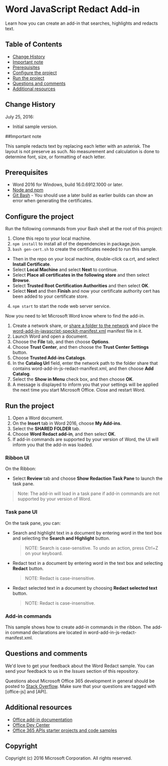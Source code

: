# Word  JavaScript Redact Add-in

Learn how you can create an add-in that searches, highlights and redacts text.    

## Table of Contents
* [Change History](#change-history)
* [Important note](#important-note)
* [Prerequisites](#prerequisites)
* [Configure the project](#configure-the-project)
* [Run the project](#run-the-project)
* [Questions and comments](#questions-and-comments)
* [Additional resources](#additional-resources)

## Change History

July 25, 2016:
* Initial sample version.

##Important note

This sample redacts text by replacing each letter with an asterisk.  The layout is not preserve as such.  No measurement and calculation is done to determine font, size, or formatting of each letter.

## Prerequisites

* Word 2016 for Windows, build 16.0.6912.1000 or later.
* [Node and npm](https://nodejs.org/en/)
* [Git Bash](https://git-scm.com/downloads) - You should use a later build as earlier builds can show an error when generating the certificates.

## Configure the project

Run the following commands from your Bash shell at the root of this project:

1. Clone this repo to your local machine.
2. ```npm install``` to install all of the dependencies in package.json.
3. ```bash gen-cert.sh``` to create the certificates needed to run this sample. 
* Then in the repo on your local machine, double-click ca.crt, and select **Install Certificate**. 
* Select **Local Machine** and select **Next** to continue. 
* Select **Place all certificates in the following store** and then select **Browse**.  
* Select **Trusted Root Certification Authorities** and then select **OK**. 
* Select **Next** and then **Finish** and now your certificate authority cert has been added to your certificate store.
4. ```npm start``` to start the node web server service.

Now you need to let Microsoft Word know where to find the add-in.

1. Create a network share, or [share a folder to the network](https://technet.microsoft.com/en-us/library/cc770880.aspx) and place the [word-add-in-javascript-speckit-manifest.xml](word-add-in-javascript-speckit-manifest.xml) manifest file in it.
3. Launch Word and open a document.
4. Choose the **File** tab, and then choose **Options**.
5. Choose **Trust Center**, and then choose the **Trust Center Settings** button.
6. Choose **Trusted Add-ins Catalogs**.
7. In the **Catalog Url** field, enter the network path to the folder share that contains word-add-in-js-redact-manifest.xml, and then choose **Add Catalog**.
8. Select the **Show in Menu** check box, and then choose **OK**.
9. A message is displayed to inform you that your settings will be applied the next time you start Microsoft Office. Close and restart Word.

## Run the project

1. Open a Word document.
2. On the **Insert** tab in Word 2016, choose **My Add-ins**.
3. Select the **SHARED FOLDER** tab.
4. Choose **Word Redact add-in**, and then select **OK**.
5. If add-in commands are supported by your version of Word, the UI will inform you that the add-in was loaded.

### Ribbon UI

On the Ribbon:
* Select **Review** tab and choose **Show Redaction Task Pane** to launch the task pane.

 > Note: The add-in will load in a task pane if add-in commands are not supported by your version of Word.

### Task pane UI

On the task pane, you can:
* Search and highlight text in a document by entering word in the text box and selecting the **Search and Highlight** button.
  > NOTE:  Search is case-sensitive.  To undo an action, press Ctrl+Z on your keyboard.
* Redact text in a document by entering word in the text box and selecting **Redact** button.
  > NOTE:  Redact is case-insensitive.   
* Redact selected text in a document by choosing **Redact selected text** button.
  > NOTE:  Redact is case-insensitive.       
  
### Add-in commands

This sample shows how to create add-in commands in the ribbon. The add-in command declarations are located in word-add-in-js-redact-manifest.xml. 

## Questions and comments

We'd love to get your feedback about the Word Redact sample. You can send your feedback to us in the *Issues* section of this repository.

Questions about Microsoft Office 365 development in general should be posted to [Stack Overflow](http://stackoverflow.com/questions/tagged/office-js+API). Make sure that your questions are tagged with [office-js] and [API].

## Additional resources

* [Office add-in documentation](https://msdn.microsoft.com/en-us/library/office/jj220060.aspx)
* [Office Dev Center](http://dev.office.com/)
* [Office 365 APIs starter projects and code samples](http://msdn.microsoft.com/en-us/office/office365/howto/starter-projects-and-code-samples)

## Copyright
Copyright (c) 2016 Microsoft Corporation. All rights reserved.

